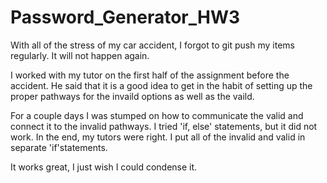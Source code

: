 # Password_Generator_HW3

With all of the stress of my car accident, I forgot to git push my items regularly. It will not happen again.

I worked with my tutor on the first half of the assignment before the accident. He said that it is a good idea to get in the habit of setting up the proper pathways for the invaild options as well as the vaild. 

For a couple days I was stumped on how to communicate the valid and connect it to the invalid pathways. I tried 'if, else' statements, but it did not work. In the end, my tutors were right. I put all of the invalid and valid in separate 'if'statements.

It works great, I just wish I could condense it. 